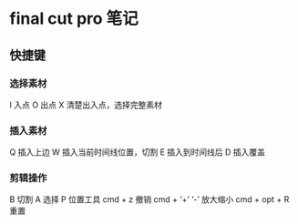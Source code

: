 # final cut pro 笔记

## 快捷键
### 选择素材
I 入点 
O 出点 
X 清楚出入点，选择完整素材

### 插入素材
Q 插入上边
W 插入当前时间线位置，切割
E 插入到时间线后
D 插入覆盖

### 剪辑操作

B 切割
A 选择
P 位置工具
cmd + z 撤销
cmd + ‘+’ ‘-’ 放大缩小
cmd + opt + R 重置
